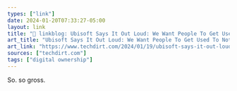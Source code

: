 ```yaml
---
types: ["link"]
date: 2024-01-20T07:33:27-05:00
layout: link
title: "🔗 linkblog: Ubisoft Says It Out Loud: We Want People To Get Used To Not Owning What They’ve Bought | Techdirt'"
art_title: "Ubisoft Says It Out Loud: We Want People To Get Used To Not Owning What They’ve Bought | Techdirt"
art_link: "https://www.techdirt.com/2024/01/19/ubisoft-says-it-out-loud-we-want-people-to-get-used-to-not-owning-what-theyve-bought/"
sources: ["techdirt.com"]
tags: ["digital ownership"]
---
```

So. so gross.
